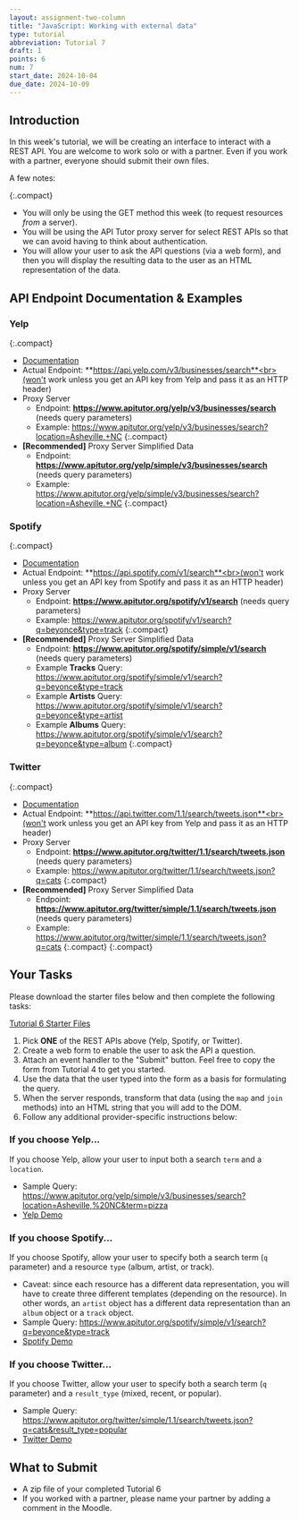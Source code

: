 ```yaml
---
layout: assignment-two-column
title: "JavaScript: Working with external data"
type: tutorial
abbreviation: Tutorial 7
draft: 1
points: 6
num: 7
start_date: 2024-10-04
due_date: 2024-10-09
---
```


## Introduction
In this week's tutorial, we will be creating an interface to interact with a REST API. You are welcome to work solo or with a partner. Even if you work with a partner, everyone should submit their own files. 

A few notes:

{:.compact}
* You will only be using the GET method this week (to request resources *from* a server).
* You will be using the API Tutor proxy server for select REST APIs so that we can avoid having to think about authentication. 
* You will allow your user to ask the API questions (via a web form), and then you will display the resulting data to the user as an HTML representation of the data.

## API Endpoint Documentation & Examples

### Yelp

{:.compact}
* <a href="https://docs.developer.yelp.com/reference/v3_business_search" target="_blank" target="_blank">Documentation</a>
* Actual Endpoint: **https://api.yelp.com/v3/businesses/search**<br>(won't work unless you get an API key from Yelp and pass it as an HTTP header)
* Proxy Server
    * Endpoint: **https://www.apitutor.org/yelp/v3/businesses/search** (needs query parameters)
    * Example:  <a href="https://www.apitutor.org/yelp/v3/businesses/search?location=Asheville,+NC" target="_blank">https://www.apitutor.org/yelp/v3/businesses/search?location=Asheville,+NC</a>
    {:.compact}
* **[Recommended]** Proxy Server Simplified Data
    * Endpoint: **https://www.apitutor.org/yelp/simple/v3/businesses/search** (needs query parameters)
    * Example:  <a href="https://www.apitutor.org/yelp/simple/v3/businesses/search?location=Asheville,+NC" target="_blank">https://www.apitutor.org/yelp/simple/v3/businesses/search?location=Asheville,+NC</a>
    {:.compact}


### Spotify

{:.compact}
* <a href="https://developer.spotify.com/documentation/web-api/reference/#/operations/search" target="_blank">Documentation</a>
* Actual Endpoint: **https://api.spotify.com/v1/search**<br>(won't work unless you get an API key from Spotify and pass it as an HTTP header)
* Proxy Server
    * Endpoint: **https://www.apitutor.org/spotify/v1/search** (needs query parameters)
    * Example:  <a href="https://www.apitutor.org/spotify/v1/search?q=beyonce&type=track" target="_blank">https://www.apitutor.org/spotify/v1/search?q=beyonce&type=track</a>
    {:.compact}
* **[Recommended]** Proxy Server Simplified Data
    * Endpoint: **https://www.apitutor.org/spotify/simple/v1/search** (needs query parameters)
    * Example **Tracks** Query:<br><a href="https://www.apitutor.org/spotify/simple/v1/search?q=beyonce&type=track" target="_blank">https://www.apitutor.org/spotify/simple/v1/search?q=beyonce&type=track</a>
    * Example **Artists** Query:<br><a href="https://www.apitutor.org/spotify/simple/v1/search?q=beyonce&type=artist" target="_blank">https://www.apitutor.org/spotify/simple/v1/search?q=beyonce&type=artist</a>
    * Example **Albums** Query:<br><a href="https://www.apitutor.org/spotify/simple/v1/search?q=beyonce&type=album" target="_blank">https://www.apitutor.org/spotify/simple/v1/search?q=beyonce&type=album</a>
    {:.compact}

### Twitter

{:.compact}
* <a href="https://developer.twitter.com/en/docs/twitter-api/v1/tweets/search/api-reference/get-search-tweets" target="_blank">Documentation</a>
* Actual Endpoint: **https://api.twitter.com/1.1/search/tweets.json**<br>(won't work unless you get an API key from Yelp and pass it as an HTTP header)
* Proxy Server
    * Endpoint: **https://www.apitutor.org/twitter/1.1/search/tweets.json** (needs query parameters)
    * Example:  <a href="https://www.apitutor.org/twitter/1.1/search/tweets.json?q=cats" target="_blank">https://www.apitutor.org/twitter/1.1/search/tweets.json?q=cats</a>
    {:.compact}
* **[Recommended]** Proxy Server Simplified Data
    * Endpoint: **https://www.apitutor.org/twitter/simple/1.1/search/tweets.json** (needs query parameters)
    * Example:  <a href="https://www.apitutor.org/twitter/simple/1.1/search/tweets.json?q=cats" target="_blank">https://www.apitutor.org/twitter/simple/1.1/search/tweets.json?q=cats</a>
    {:.compact}
{:.compact}


## Your Tasks

Please download the starter files below and then complete the following tasks:

<a href="/fall2024/course-files/tutorials/tutorial06.zip" class="nu-button">Tutorial 6 Starter Files<i class="fas fa-download"></i></a> 


1. Pick **ONE** of the REST APIs above (Yelp, Spotify, or Twitter).
1. Create a web form to enable the user to ask the API a question.
1. Attach an event handler to the "Submit" button. Feel free to copy the form from Tutorial 4 to get you started.
1. Use the data that the user typed into the form as a basis for formulating the query.
1. When the server responds, transform that data (using the `map` and `join` methods) into an HTML string that you will add to the DOM.
1. Follow any additional provider-specific instructions below:

### If you choose Yelp...
If you choose Yelp, allow your user to input both a search `term` and a `location`.

* Sample Query: <a href="https://www.apitutor.org/yelp/simple/v3/businesses/search?location=Asheville,%20NC&term=pizza" target="_blank">https://www.apitutor.org/yelp/simple/v3/businesses/search?location=Asheville,%20NC&term=pizza</a>
* <a href="/fall2024/course-files/tutorials/tutorial06/answers/yelp/">Yelp Demo</a>


### If you choose Spotify...
If you choose Spotify, allow your user to specify both a search term (`q` parameter) and a resource `type` (album, artist, or track).

* Caveat: since each resource has a different data representation, you will have to create three different templates (depending on the resource). In other words, an `artist` object has a different data representation than an `album` object or a `track` object.
* Sample Query: <a href="https://www.apitutor.org/spotify/simple/v1/search?q=beyonce&type=track" target="_blank">https://www.apitutor.org/spotify/simple/v1/search?q=beyonce&type=track</a>
* <a href="/fall2024/course-files/tutorials/tutorial06/answers/spotify/">Spotify Demo</a>

### If you choose Twitter...
If you choose Twitter, allow your user to specify both a search term (`q` parameter) and a `result_type` (mixed, recent, or popular).

* Sample Query: <a href="https://www.apitutor.org/twitter/simple/1.1/search/tweets.json?q=cats&result_type=popular" target="_blank">https://www.apitutor.org/twitter/simple/1.1/search/tweets.json?q=cats&result_type=popular</a>
* <a href="/fall2024/course-files/tutorials/tutorial06/answers/twitter/">Twitter Demo</a>


## What to Submit
* A zip file of your completed Tutorial 6
* If you worked with a partner, please name your partner by adding a comment in the Moodle.